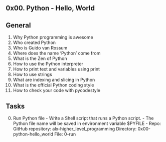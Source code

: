 0x00. Python - Hello, World
----------------------------

General
--------
1. Why Python programming is awesome
2. Who created Python
3. Who is Guido van Rossum
4. Where does the name ‘Python’ come from
5. What is the Zen of Python
6. How to use the Python interpreter
7. How to print text and variables using print
8. How to use strings
9. What are indexing and slicing in Python
10. What is the official Python coding style
11. How to check your code with pycodestyle

Tasks
------
0. Run Python file
        - Write a Shell script that runs a Python script.
        - The Python file name will be saved in environment variable $PYFILE
        - Repo:
                GitHub repository: alx-higher_level_programming
                Directory: 0x00-python-hello_world
                File: 0-run
